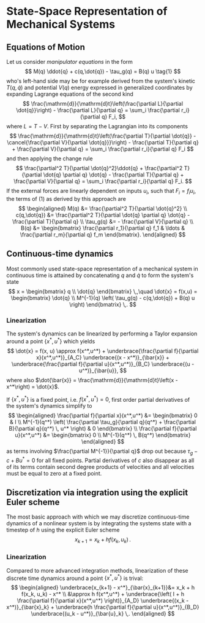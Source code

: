 # State-Space Representation of Mechanical Systems

## Equations of Motion
Let us consider *manipulator equations* in the form
$$
M(q) \ddot{q} + c(q,\dot{q}) - \tau_g(q) = B(q) u \tag{1}
$$
who's left-hand side may be for example derived from the system's kinetic $T(q,\dot{q})$ and potential $V(q)$ energy expressed in generalized coordinates by expanding Lagrange equations of the second kind
$$
\frac{\mathrm{d}}{\mathrm{d}t}\left(\frac{\partial L}{\partial \dot{q}}\right) - \frac{\partial L}{\partial q} = \sum_i \frac{\partial r_i}{\partial q} F_i,
$$
where $L = T-V$. First by separating the Lagrangian into its components
$$
\frac{\mathrm{d}}{\mathrm{d}t}\left(\frac{\partial T}{\partial \dot{q}} - \cancel{\frac{\partial V}{\partial \dot{q}}}\right) - \frac{\partial T}{\partial q} + \frac{\partial V}{\partial q} = \sum_i \frac{\partial r_i}{\partial q} F_i
$$
and then applying the change rule
$$
\frac{\partial^2 T}{\partial \dot{q}^2}\ddot{q} + \frac{\partial^2 T}{\partial \dot{q} \partial q} \dot{q} - \frac{\partial T}{\partial q} + \frac{\partial V}{\partial q} = \sum_i \frac{\partial r_i}{\partial q} F_i.
$$
If the external forces are linearly dependent on inputs $u_i$, such that $F_i = f_i u_i$, the terms of (1) as derived by this approach are
$$
\begin{aligned}
M(q) &= \frac{\partial^2 T}{\partial \dot{q}^2} \\
c(q,\dot{q}) &= \frac{\partial^2 T}{\partial \dot{q} \partial q} \dot{q} - \frac{\partial T}{\partial q} \\
\tau_g(q) &= - \frac{\partial V}{\partial q} \\
B(q) &= \begin{bmatrix} \frac{\partial r_1}{\partial q} f_1 & \ldots & \frac{\partial r_m}{\partial q} f_m \end{bmatrix}.
\end{aligned}
$$

## Continuous-time dynamics
Most commonly used state-space representation of a mechanical system in continuous time is attained by concatenating $q$ and $\dot{q}$ to form the system's state 
$$
x = \begin{bmatrix} q \\ \dot{q} \end{bmatrix} \,,\quad \dot{x} = f(x,u) = \begin{bmatrix} \dot{q} \\ M^{-1}(q) \left( \tau_g(q) - c(q,\dot{q}) + B(q) u \right) \end{bmatrix} \,.
$$

### Linearization
The system's dynamics can be linearized by performing a Taylor expansion around a point $\{x^*,u^*\}$ which yields
$$
\dot{x} = f(x, u) \approx f(x^*,u^*) + \underbrace{\frac{\partial f}{\partial x}(x^*,u^*)}_{A_C} \underbrace{(x - x^*)}_{\bar{x}} + \underbrace{\frac{\partial f}{\partial u}(x^*,u^*)}_{B_C} \underbrace{(u - u^*)}_{\bar{u}},
$$
where also $\dot{\bar{x}} = \frac{\mathrm{d}}{\mathrm{d}t}\left(x - x^*\right) = \dot{x}$.

If $\{x^*,u^*\}$ is a fixed point, i.e. $f(x^*,u^*) = 0$, first order partial derivatives of the system's dynamics simplify to
$$
\begin{aligned}
\frac{\partial f}{\partial x}(x^*,u^*) &= \begin{bmatrix} 0 & I \\ M^{-1}(q^*) \left( \frac{\partial \tau_g}{\partial q}(q^*) + \frac{\partial B}{\partial q}(q^*) \, u^* \right) & 0 \end{bmatrix} \\
\frac{\partial f}{\partial u}(x^*,u^*) &= \begin{bmatrix} 0 \\ M^{-1}(q^*) \, B(q^*) \end{bmatrix}
\end{aligned}
$$
as terms involving $\frac{\partial M^{-1}}{\partial q}$ drop out because $\tau_g - c + B u^* = 0$ for all fixed points. Partial derivatives of $c$ also disappear as all of its terms contain second degree products of velocities and all velocities must be equal to zero at a fixed point.

## Discretization via integration using the explicit Euler scheme
The most basic approach with which we may discretize continuous-time dynamics of a nonlinear system is by integrating the systems state with a timestep of $h$ using the explicit Euler scheme
$$
x_{k+1} = x_k + h f(x_k,u_k) \,.
$$

### Linearization
Compared to more advanced integration methods, linearization of these discrete time dynamics around a point $\{x^*,u^*\}$ is trival:
$$
\begin{aligned}
\underbrace{x_{k+1} - x^*}_{\bar{x}_{k+1}}&= x_k + h f(x_k, u_k) - x^* \\
&\approx h f(x^*,u^*) + \underbrace{\left( I + h \frac{\partial f}{\partial x}(x^*,u^*) \right)}_{A_D} \underbrace{(x_k - x^*)}_{\bar{x}_k} + \underbrace{h \frac{\partial f}{\partial u}(x^*,u^*)}_{B_D} \underbrace{(u_k - u^*)}_{\bar{u}_k} \,.
\end{aligned}
$$

